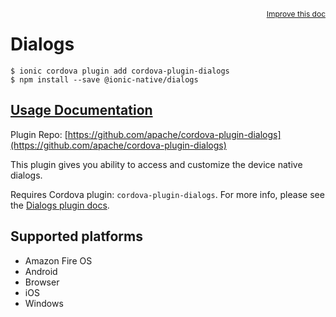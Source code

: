 <a style="float:right;font-size:12px;" href="http://github.com/ionic-team/ionic-native/edit/master/src/@ionic-native/plugins/dialogs/index.ts#L16">
  Improve this doc
</a>

# Dialogs

```
$ ionic cordova plugin add cordova-plugin-dialogs
$ npm install --save @ionic-native/dialogs
```

## [Usage Documentation](https://ionicframework.com/docs/native/dialogs/)

Plugin Repo: [https://github.com/apache/cordova-plugin-dialogs](https://github.com/apache/cordova-plugin-dialogs)

This plugin gives you ability to access and customize the device native dialogs.

Requires Cordova plugin: `cordova-plugin-dialogs`. For more info, please see the [Dialogs plugin docs](https://github.com/apache/cordova-plugin-dialogs).

## Supported platforms
- Amazon Fire OS
- Android
- Browser
- iOS
- Windows




